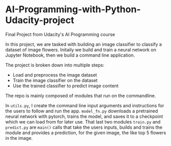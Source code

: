 # AI-Programming-with-Python-Udacity-project
Final Project from Udacity's AI Programming course

In this project, we are tasked with building an image classifier to classify a dataset of image flowers.
Initaily we build and train a neural network on Jupyter Notebook, then we build a command line application.

The project is broken down into multiple steps:

- Load and preprocess the image dataset
- Train the image classifier on the dataset
- Use the trained classifier to predict image content

The repo is mainly composed of modules that run on the commandline. 

In `utils.py`, I create the command line input arguments and instructions for the users to follow
and run the app. `model_fn.py` downloads a pretrained neural network with pytorch, trains the model, and saves
it to a checkpoint which we can load from for later use. That last two modules `train.py` and `predict.py` are
`main()` calls that take the users inputs, builds and trains the module and provides a prediction, for the 
given image, the like top 5 flowers in the image.
